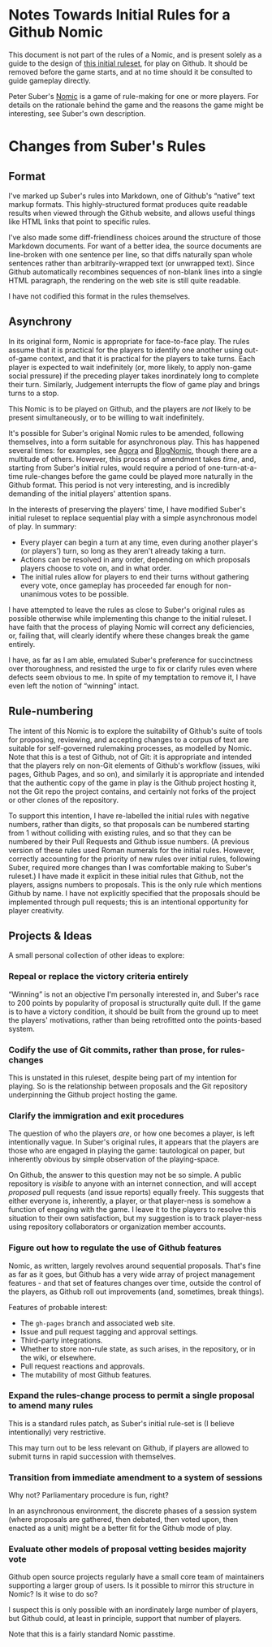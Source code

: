 # Notes Towards Initial Rules for a Github Nomic

This document is not part of the rules of a Nomic, and is present solely as a guide to the design of [this initial ruleset](rules.md), for play on Github. It should be removed before the game starts, and at no time should it be consulted to guide gameplay directly.

Peter Suber's [Nomic](http://legacy.earlham.edu/~peters/writing/nomic.htm) is a game of rule-making for one or more players. For details on the rationale behind the game and the reasons the game might be interesting, see Suber's own description.

# Changes from Suber's Rules

## Format

I've marked up Suber's rules into Markdown, one of Github's “native” text markup formats. This highly-structured format produces quite readable results when viewed through the Github website, and allows useful things like HTML links that point to specific rules.

I've also made some diff-friendliness choices around the structure of those Markdown documents. For want of a better idea, the source documents are line-broken with one sentence per line, so that diffs naturally span whole sentences rather than arbitrarily-wrapped text (or unwrapped text). Since Github automatically recombines sequences of non-blank lines into a single HTML paragraph, the rendering on the web site is still quite readable.

I have not codified this format in the rules themselves.

## Asynchrony

In its original form, Nomic is appropriate for face-to-face play. The rules assume that it is practical for the players to identify one another using out-of-game context, and that it is practical for the players to take turns. Each player is expected to wait indefinitely (or, more likely, to apply non-game social pressure) if the preceding player takes inordinately long to complete their turn. Similarly, Judgement interrupts the flow of game play and brings turns to a stop.

This Nomic is to be played on Github, and the players are _not_ likely to be present simultaneously, or to be willing to wait indefinitely.

It's possible for Suber's original Nomic rules to be amended, following themselves, into a form suitable for asynchronous play. This has happened several times: for examples, see [Agora](http://agoranomic.org/) and [BlogNomic](http://blognomic.com/), though there are a multitude of others. However, this process of amendment takes _time_, and, starting from Suber's initial rules, would require a period of one-turn-at-a-time rule-changes before the game could be played more naturally in the Github format. This period is not very interesting, and is incredibly demanding of the initial players' attention spans.

In the interests of preserving the players' time, I have modified Suber's initial ruleset to replace sequential play with a simple asynchronous model of play. In summary:

* Every player can begin a turn at any time, even during another player's (or players') turn, so long as they aren't already taking a turn.
* Actions can be resolved in any order, depending on which proposals players choose to vote on, and in what order.
* The initial rules allow for players to end their turns without gathering every vote, once gameplay has proceeded far enough for non-unanimous votes to be possible.

I have attempted to leave the rules as close to Suber's original rules as possible otherwise while implementing this change to the initial ruleset. I have faith that the process of playing Nomic will correct any deficiencies, or, failing that, will clearly identify where these changes break the game entirely.

I have, as far as I am able, emulated Suber's preference for succinctness over thoroughness, and resisted the urge to fix or clarify rules even where defects seem obvious to me. In spite of my temptation to remove it, I have even left the notion of “winning” intact.

## Rule-numbering

The intent of this Nomic is to explore the suitability of Github's suite of tools for proposing, reviewing, and accepting changes to a corpus of text are suitable for self-governed rulemaking processes, as modelled by Nomic. Note that this is a test of Github, not of Git: it is appropriate and intended that the players rely on non-Git elements of Github's workflow (issues, wiki pages, Github Pages, and so on), and similarly it is appropriate and intended that the authentic copy of the game in play is the Github project hosting it, not the Git repo the project contains, and certainly not forks of the project or other clones of the repository.

To support this intention, I have re-labelled the initial rules with negative numbers, rather than digits, so that proposals can be numbered starting from 1 without colliding with existing rules, and so that they can be numbered by their Pull Requests and Github issue numbers. (A previous version of these rules used Roman numerals for the initial rules. However, correctly accounting for the priority of new rules over initial rules, following Suber, required more changes than I was comfortable making to Suber's ruleset.) I have made it explicit in these initial rules that Github, not the players, assigns numbers to proposals. This is the only rule which mentions Github by name. I have not explicitly specified that the proposals should be implemented through pull requests; this is an intentional opportunity for player creativity.

## Projects & Ideas

A small personal collection of other ideas to explore:

### Repeal or replace the victory criteria entirely

“Winning” is not an objective I'm personally interested in, and Suber's race to 200 points by popularity of proposal is structurally quite dull. If the game is to have a victory condition, it should be built from the ground up to meet the players' motivations, rather than being retrofitted onto the points-based system.

### Codify the use of Git commits, rather than prose, for rules-changes

This is unstated in this ruleset, despite being part of my intention for playing. So is the relationship between proposals and the Git repository underpinning the Github project hosting the game.

### Clarify the immigration and exit procedures

The question of who the players _are_, or how one becomes a player, is left intentionally vague. In Suber's original rules, it appears that the players are those who are engaged in playing the game: tautological on paper, but inherently obvious by simple observation of the playing-space.

On Github, the answer to this question may not be so simple. A public repository is _visible_ to anyone with an internet connection, and will accept _proposed_ pull requests (and issue reports) equally freely. This suggests that either everyone is, inherently, a player, or that player-ness is somehow a function of engaging with the game. I leave it to the players to resolve this situation to their own satisfaction, but my suggestion is to track player-ness using repository collaborators or organization member accounts.

### Figure out how to regulate the use of Github features

Nomic, as written, largely revolves around sequential proposals. That's fine as far as it goes, but Github has a very wide array of project management features - and that set of features changes over time, outside the control of the players, as Github roll out improvements (and, sometimes, break things).

Features of probable interest:

* The `gh-pages` branch and associated web site.
* Issue and pull request tagging and approval settings.
* Third-party integrations.
* Whether to store non-rule state, as such arises, in the repository, or in the wiki, or elsewhere.
* Pull request reactions and approvals.
* The mutability of most Github features.

### Expand the rules-change process to permit a single proposal to amend many rules

This is a standard rules patch, as Suber's initial rule-set is (I believe intentionally) very restrictive.

This may turn out to be less relevant on Github, if players are allowed to submit turns in rapid succession with themselves.

### Transition from immediate amendment to a system of sessions

Why not? Parliamentary procedure is fun, right?

In an asynchronous environment, the discrete phases of a session system (where proposals are gathered, then debated, then voted upon, then enacted as a unit) might be a better fit for the Github mode of play.

### Evaluate other models of proposal vetting besides majority vote

Github open source projects regularly have a small core team of maintainers supporting a larger group of users. Is it possible to mirror this structure in Nomic? Is it wise to do so?

I suspect this is only possible with an inordinately large number of players, but Github could, at least in principle, support that number of players.

Note that this is a fairly standard Nomic passtime.
